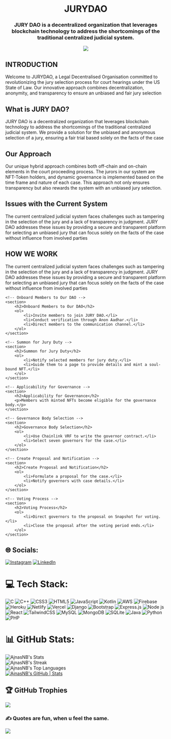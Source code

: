 
<h1 align="center">JURYDAO</h1>
<h3 align="center">JURY DAO is a decentralized organization that leverages blockchain technology to address the shortcomings of the traditional centralized judicial system.</h3>
<div align="center"><img src="C:\Users\TANU SHREE\Downloads\logo Jury Dao.png" /></div>

<h2>INTRODUCTION</h2>

Welcome to JURYDAO, a Legal Decentralised Organisation committed to revolutionizing the jury selection process for court hearings under the US State of Law. Our innovative approach combines decentralization, anonymity, and transparency to ensure an unbiased and fair jury selection

<h2>What is JURY DAO?</h2>

JURY DAO is a decentralized organization that leverages blockchain technology to address the shortcomings of the traditional centralized judicial system. We provide a solution for the unbiased and anonymous selection of a jury, ensuring a fair trial based solely on the facts of the case


<h2>Our Approach</h2>

Our unique hybrid approach combines both off-chain and on-chain elements in the court proceeding process. The jurors in our system are NFT-Token holders, and dynamic governance is implemented based on the time frame and nature of each case. This approach not only ensures transparency but also rewards the system with an unbiased jury selection.


<h2>Issues with the Current System</h2>

The current centralized judicial system faces challenges such as tampering in the selection of the jury and a lack of transparency in judgment. JURY DAO addresses these issues by providing a secure and transparent platform for selecting an unbiased jury that can focus solely on the facts of the case without influence from involved parties

<h2>HOW WE WORK</h2>

The current centralized judicial system faces challenges such as tampering in the selection of the jury and a lack of transparency in judgment. JURY DAO addresses these issues by providing a secure and transparent platform for selecting an unbiased jury that can focus solely on the facts of the case without influence from involved parties

<!DOCTYPE html>
<html lang="en">
<head>
    <meta charset="UTF-8">
    <meta name="viewport" content="width=device-width, initial-scale=1.0">
    <title>JURY DAO Workflow</title>
</head>
<body>

    <!-- Onboard Members to Our DAO -->
    <section>
        <h2>Onboard Members to Our DAO</h2>
        <ol>
            <li>Invite members to join JURY DAO.</li>
            <li>Conduct verification through Anon Aadhar.</li>
            <li>Direct members to the communication channel.</li>
        </ol>
    </section>

    <!-- Summon for Jury Duty -->
    <section>
        <h2>Summon for Jury Duty</h2>
        <ol>
            <li>Notify selected members for jury duty.</li>
            <li>Guide them to a page to provide details and mint a soul-bound NFT.</li>
        </ol>
    </section>

    <!-- Applicability for Governance -->
    <section>
        <h2>Applicability for Governance</h2>
        <p>Members with minted NFTs become eligible for the governance body.</p>
    </section>

    <!-- Governance Body Selection -->
    <section>
        <h2>Governance Body Selection</h2>
        <ol>
            <li>Use Chainlink VRF to write the governor contract.</li>
            <li>Select seven governors for the case.</li>
        </ol>
    </section>

    <!-- Create Proposal and Notification -->
    <section>
        <h2>Create Proposal and Notification</h2>
        <ol>
            <li>Formulate a proposal for the case.</li>
            <li>Notify governors with case details.</li>
        </ol>
    </section>

    <!-- Voting Process -->
    <section>
        <h2>Voting Process</h2>
        <ol>
            <li>Direct governors to the proposal on Snapshot for voting.</li>
            <li>Close the proposal after the voting period ends.</li>
        </ol>
    </section>

</body>
</html>







## 🌐 Socials:
[![Instagram](https://img.shields.io/badge/Instagram-%23E4405F.svg?logo=Instagram&logoColor=white)](https://instagram.com/_a.jnas) [![LinkedIn](https://img.shields.io/badge/LinkedIn-%230077B5.svg?logo=linkedin&logoColor=white)](https://linkedin.com/in/ajnasnb) 

# 💻 Tech Stack:
![C](https://img.shields.io/badge/c-%2300599C.svg?style=for-the-badge&logo=c&logoColor=white) ![C++](https://img.shields.io/badge/c++-%2300599C.svg?style=for-the-badge&logo=c%2B%2B&logoColor=white) ![CSS3](https://img.shields.io/badge/css3-%231572B6.svg?style=for-the-badge&logo=css3&logoColor=white) ![HTML5](https://img.shields.io/badge/html5-%23E34F26.svg?style=for-the-badge&logo=html5&logoColor=white) ![JavaScript](https://img.shields.io/badge/javascript-%23323330.svg?style=for-the-badge&logo=javascript&logoColor=%23F7DF1E) ![Kotlin](https://img.shields.io/badge/kotlin-%230095D5.svg?style=for-the-badge&logo=kotlin&logoColor=white) ![AWS](https://img.shields.io/badge/AWS-%23FF9900.svg?style=for-the-badge&logo=amazon-aws&logoColor=white) ![Firebase](https://img.shields.io/badge/firebase-%23039BE5.svg?style=for-the-badge&logo=firebase) ![Heroku](https://img.shields.io/badge/heroku-%23430098.svg?style=for-the-badge&logo=heroku&logoColor=white) ![Netlify](https://img.shields.io/badge/netlify-%23000000.svg?style=for-the-badge&logo=netlify&logoColor=#00C7B7) ![Vercel](https://img.shields.io/badge/vercel-%23000000.svg?style=for-the-badge&logo=vercel&logoColor=white) ![Django](https://img.shields.io/badge/django-%23092E20.svg?style=for-the-badge&logo=django&logoColor=white) ![Bootstrap](https://img.shields.io/badge/bootstrap-%23563D7C.svg?style=for-the-badge&logo=bootstrap&logoColor=white) ![Express.js](https://img.shields.io/badge/express.js-%23404d59.svg?style=for-the-badge&logo=express&logoColor=%2361DAFB) ![Node js](https://img.shields.io/badge/nodejs%20-brightgreen.svg?style=for-the-badge&amp;logo=node.js&amp;logoColor=white)
![React](https://img.shields.io/badge/react-%2320232a.svg?style=for-the-badge&logo=react&logoColor=%2361DAFB) ![TailwindCSS](https://img.shields.io/badge/tailwindcss-%2338B2AC.svg?style=for-the-badge&logo=tailwind-css&logoColor=white) ![MySQL](https://img.shields.io/badge/mysql-%2300f.svg?style=for-the-badge&logo=mysql&logoColor=white) ![MongoDB](https://img.shields.io/badge/MongoDB-%234ea94b.svg?style=for-the-badge&logo=mongodb&logoColor=white) ![SQLite](https://img.shields.io/badge/sqlite-%2307405e.svg?style=for-the-badge&logo=sqlite&logoColor=white) ![Java](https://img.shields.io/badge/java-%23ED8B00.svg?style=for-the-badge&logo=java&logoColor=white) ![Python](https://img.shields.io/badge/python-3670A0?style=for-the-badge&logo=python&logoColor=ffdd54) ![PHP](https://img.shields.io/badge/php-%23777BB4.svg?style=for-the-badge&logo=php&logoColor=white)

# 📊 GitHub Stats:

![AjnasNB's Stats](https://github-readme-stats.vercel.app/api?username=AjnasNB&theme=highcontrast&show_icons=true&hide_border=true&count_private=true)<br/>
![AjnasNB's Streak](https://github-readme-streak-stats.herokuapp.com/?user=AjnasNB&theme=highcontrast&hide_border=true)<br/>
![AjnasNB's Top Languages](https://github-readme-stats.vercel.app/api/top-langs/?username=AjnasNB&theme=highcontrast&show_icons=true&hide_border=true&layout=compact)<br/>
[![AjnasNB's GitHub | Stats](https://stats.quine.sh/AjnasNB/github?theme=dark)](https://quine.sh?utm_source=widgets&utm_campaign=AjnasNB)

## 🏆 GitHub Trophies

<img src="https://github-profile-trophy.vercel.app/?username=AjnasNB&theme=dracula&no-frame=false&no-bg=true&margin-w=4"><br/>
### ✍️ Quotes are fun, when u feel the same.
<img src="https://quotes-github-readme.vercel.app/api?type=horizontal&theme=radical">
